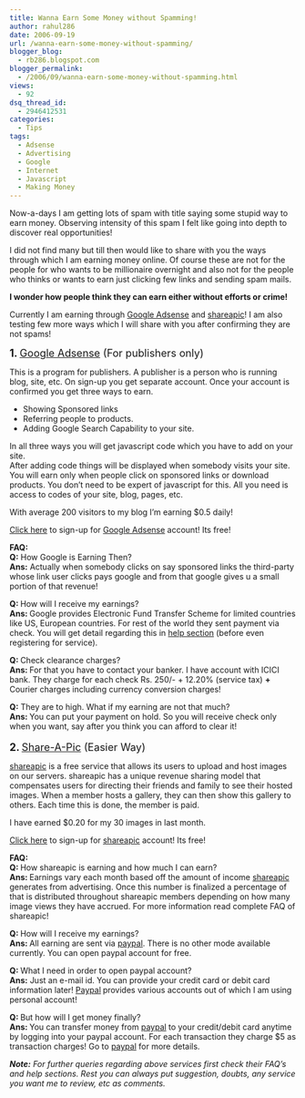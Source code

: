```yaml
---
title: Wanna Earn Some Money without Spamming!
author: rahul286
date: 2006-09-19
url: /wanna-earn-some-money-without-spamming/
blogger_blog:
  - rb286.blogspot.com
blogger_permalink:
  - /2006/09/wanna-earn-some-money-without-spamming.html
views:
  - 92
dsq_thread_id:
  - 2946412531
categories:
  - Tips
tags:
  - Adsense
  - Advertising
  - Google
  - Internet
  - Javascript
  - Making Money
---
```

Now-a-days I am getting lots of spam with title saying some stupid way to earn money. Observing intensity of this spam I felt like going into depth to discover real opportunities!

I did not find many but till then would like to share with you the ways through which I am earning money online. Of course these are not for the people for who wants to be millionaire overnight and also not for the people who thinks or wants to earn just clicking few links and sending spam mails.

<span style="font-weight: bold">I wonder how people think they can earn either without efforts or crime!</span>

Currently I am earning through <a href="http://www.adsense.com/" onclick="_gaq.push(['_trackEvent', 'outbound-article', 'http://www.adsense.com/', 'Google Adsense']);" >Google Adsense</a> and <a href="http://www.shareapic.net/ref.php?owner=rahul286" onclick="_gaq.push(['_trackEvent', 'outbound-article', 'http://www.shareapic.net/ref.php?owner=rahul286', 'shareapic']);" >shareapic</a>! I am also testing few more ways which I will share with you after confirming they are not spams!

<span style="font-weight: bold;font-size: 130%">1. </span><span style="font-size: 130%"><a href="http://www.adsense.com/" onclick="_gaq.push(['_trackEvent', 'outbound-article', 'http://www.adsense.com/', 'Google Adsense']);" >Google Adsense</a> (For publishers only)</span>

This is a program for publishers. A publisher is a person who is running blog, site, etc. On sign-up you get separate account. Once your account is confirmed you get three ways to earn.

  * Showing Sponsored links
  * Referring people to products.
  * Adding Google Search Capability to your site.

In all three ways you will get javascript code which you have to add on your site.  
After adding code things will be displayed when somebody visits your site. You will earn only when people click on sponsored links or download products. You don&#8217;t need to be expert of javascript for this. All you need is access to codes of your site, blog, pages, etc.

With average 200 visitors to my blog I&#8217;m earning $0.5 daily!

<a href="http://www.adsense.com/" onclick="_gaq.push(['_trackEvent', 'outbound-article', 'http://www.adsense.com/', 'Click here']);" >Click here</a> to sign-up for <a href="http://www.adsense.com/" onclick="_gaq.push(['_trackEvent', 'outbound-article', 'http://www.adsense.com/', 'Google Adsense']);" >Google Adsense</a> account! Its free!

<span style="font-weight: bold">FAQ:</span>  
<span style="font-weight: bold">Q:</span> How Google is Earning Then?  
<span style="font-weight: bold">Ans:</span> Actually when somebody clicks on say sponsored links the third-party whose link user clicks pays google and from that google gives u a small portion of that revenue!

<span style="font-weight: bold">Q: </span>How will I receive my earnings?  
<span style="font-weight: bold">Ans: </span>Google provides Electronic Fund Transfer Scheme for limited countries like US, European countries. For rest of the world they sent payment via check. You will get detail regarding this in <a href="https://www.google.com/support/adsense/?sourceid=aso&subid=ww-ww-et-asui&medium=link" onclick="_gaq.push(['_trackEvent', 'outbound-article', 'https://www.google.com/support/adsense/?sourceid=aso&subid=ww-ww-et-asui&medium=link', 'help section']);" >help section</a> (before even registering for service).

<span style="font-weight: bold">Q: </span>Check clearance charges?  
<span style="font-weight: bold">Ans: </span>For that you have to contact your banker. I have account with ICICI bank. They charge for each check Rs. 250/- + 12.20% (service tax) <span style="font-weight: bold">+</span> Courier charges including currency conversion charges!

<span style="font-weight: bold">Q:</span> They are to high. What if my earning are not that much?  
<span style="font-weight: bold">Ans: </span>You can put your payment on hold. So you will receive check only when you want, say after you think you can afford to clear it!  
<span style="font-weight: bold"><br /> <span style="font-size: 130%">2. </span></span><span style="font-size: 130%"><a href="http://www.shareapic.net/ref.php?owner=rahul286" onclick="_gaq.push(['_trackEvent', 'outbound-article', 'http://www.shareapic.net/ref.php?owner=rahul286', 'Share-A-Pic']);" >Share-A-Pic</a> (Easier Way)</span>

<a href="http://www.shareapic.net/ref.php?owner=rahul286" onclick="_gaq.push(['_trackEvent', 'outbound-article', 'http://www.shareapic.net/ref.php?owner=rahul286', 'shareapic']);" >shareapic</a> is a free service that allows its users to upload and host images on our servers. shareapic has a unique revenue sharing model that compensates users for directing their friends and family to see their hosted images. When a member hosts a gallery, they can then show this gallery to others. Each time this is done, the member is paid.

I have earned $0.20 for my 30 images in last month.

<a href="http://www.shareapic.net/ref.php?owner=rahul286" onclick="_gaq.push(['_trackEvent', 'outbound-article', 'http://www.shareapic.net/ref.php?owner=rahul286', 'Click here']);" >Click here</a> to sign-up for <a href="http://www.shareapic.net/ref.php?owner=rahul286" onclick="_gaq.push(['_trackEvent', 'outbound-article', 'http://www.shareapic.net/ref.php?owner=rahul286', 'shareapic']);" >shareapic</a> account! Its free!

<span style="font-weight: bold">FAQ:<br /> Q: </span>How shareapic is earning and how much I can earn?<span style="font-weight: bold"><br /> Ans: </span>Earnings vary each month based off the amount of income <a href="http://www.shareapic.net/ref.php?owner=rahul286" onclick="_gaq.push(['_trackEvent', 'outbound-article', 'http://www.shareapic.net/ref.php?owner=rahul286', 'shareapic']);" >shareapic</a> generates from advertising. Once this number is finalized a percentage of that is distributed throughout shareapic members depending on how many image views they have accrued. For more information read complete FAQ of shareapic!

<span style="font-weight: bold">Q: </span>How will I receive my earnings?  
<span style="font-weight: bold">Ans: </span>All earning are sent via <a href="http://www.paypal.com/" onclick="_gaq.push(['_trackEvent', 'outbound-article', 'http://www.paypal.com/', 'paypal']);" >paypal</a>. There is no other mode available currently. You can open paypal account for free.

<span style="font-weight: bold">Q: </span>What I need in order to open paypal account?  
<span style="font-weight: bold">Ans:</span> Just an e-mail id. You can provide your credit card or debit card information later! <a href="http://www.paypal.com/" onclick="_gaq.push(['_trackEvent', 'outbound-article', 'http://www.paypal.com/', 'Paypal']);" >Paypal</a><span style="font-weight: bold"> </span>provides various accounts out of which I am using personal account!

<span style="font-weight: bold">Q: </span>But how will I get money finally?  
<span style="font-weight: bold">Ans: </span>You can transfer money from <a href="http://www.paypal.com/" onclick="_gaq.push(['_trackEvent', 'outbound-article', 'http://www.paypal.com/', 'paypal']);" >paypal</a> to your credit/debit card anytime by logging into your paypal account. For each transaction they charge $5 as transaction charges! Go to <a href="http://www.paypal.com/" onclick="_gaq.push(['_trackEvent', 'outbound-article', 'http://www.paypal.com/', 'paypal']);" >paypal</a> for more details.

<span style="font-weight: bold;font-style: italic">Note:</span><span style="font-style: italic"> For further queries regarding above services first check their FAQ&#8217;s and help sections. Rest you can always put suggestion, doubts, any service you want me to review, etc as comments.<br /> </span>
